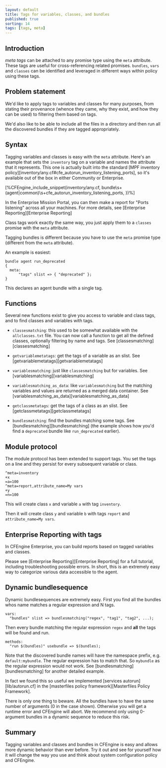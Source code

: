 ```yaml
---
layout: default
title: Tags for variables, classes, and bundles
published: true
sorting: 14
tags: [tags, meta]
---
```


## Introduction

*meta tags* can be attached to any promise type using the `meta` attribute.
These tags are useful for cross-referencing related promises. `bundles`, `vars`
and `classes` can be identified and leveraged in different ways within policy
using these tags.

## Problem statement

We'd like to apply tags to variables and classes for many purposes,
from stating their provenance (whence they came, why they exist, and
how they can be used) to filtering them based on tags.

We'd also like to be able to include all the files in a directory and
then run all the discovered bundles if they are tagged appropriately.

## Syntax

Tagging variables and classes is easy with the `meta` attribute. Here's an
example that sets the `inventory` tag on a variable and names the attribute that
it represents. This one is actually built into the standard
[MPF inventory policy][inventory/any.cf#cfe_autorun_inventory_listening_ports],
so it's available out of the box in either Community or Enterprise.

[%CFEngine_include_snippet(inventory/any.cf, bundle\s+(agent|common)\s+cfe_autorun_inventory_listening_ports, \})%]

In the Enterprise Mission Portal, you can then make a report for
"Ports listening" across all your machines. For more details, see
[Enterprise Reporting][Enterprise Reporting]

Class tags work exactly the same way, you just apply them to a
`classes` promise with the `meta` attribute.

Tagging bundles is different because you have to use the `meta`
promise type (different from the `meta` attribute).

An example is easiest:

```cf3
bundle agent run_deprecated
{
  meta:
      "tags" slist => { "deprecated" };
}
```

This declares an agent bundle with a single tag.

## Functions

Several new functions exist to give you access to variable and class
tags, and to find classes and variables with tags.

* `classesmatching`: this used to be somewhat available with the
`allclasses.txt` file. You can now call a function to get all the
defined classes, optionally filtering by name and tags. See
[classesmatching][classesmatching]

* `getvariablemetatags`: get the tags of a variable as an slist. See
[getvariablemetatags][getvariablemetatags]

* `variablesmatching`: just like `classesmatching` but for variables.
See [variablesmatching][variablesmatching]

* `variablesmatching_as_data`: like `variablesmatching` but the matching
variables and values are returned as a merged data container. See
[variablesmatching_as_data][variablesmatching_as_data]

* `getclassmetatags`: get the tags of a class as an slist. See
[getclassmetatags][getclassmetatags]

* `bundlesmatching`: find the bundles matching some tags. See
[bundlesmatching][bundlesmatching]
(the example shows how you'd find a `deprecated` bundle like
`run_deprecated` earlier).

## Module protocol

The module protocol has been extended to support tags. You set the
tags on a line and they persist for every subsequent variable or
class.

```
^meta=inventory
+x
=a=100
^meta=report,attribute_name=My vars
+y
=n=100
```

This will create class `x` and variable `a` with tag `inventory`.

Then it will create class `y` and variable `b` with tags `report` and
`attribute_name=My vars`.

## Enterprise Reporting with tags

In CFEngine Enterprise, you can build reports based on tagged variables and
classes.

Please see [Enterprise Reporting][Enterprise Reporting] for a full tutorial,
including troubleshooting possible errors. In short, this is an extremely easy
way to categorize various data accessible to the agent.

## Dynamic bundlesequence

Dynamic bundlesequences are extremely easy. First you find all the bundles whos
name matches a regular expression and N tags.

```cf3
vars:
  "bundles" slist => bundlesmatching("regex", "tag1", "tag2", ...);
```

Then every bundle matching the regular expression `regex` and **all**
the tags will be found and run.

```cf3
methods:
  "run $(bundles)" usebundle => $(bundles);
```

Note that the discovered bundle names will have the namespace prefix,
e.g. `default:mybundle`. The regular expression has to match that. So
`mybundle` as the regular expression would not work. See
[bundlesmatching][bundlesmatching]
for another detailed example.

In fact we found this so useful we
implemented [services autorun][lib/autorun.cf] in
the [masterfiles policy framework][Masterfiles Policy Framework].

There is only one thing to beware. All the bundles have to have the
same number of arguments (0 in the case shown). Otherwise you will get
a runtime error and CFEngine will abort. We recommend only using
0-argument bundles in a dynamic sequence to reduce this risk.

## Summary

Tagging variables and classes and bundles in CFEngine is easy and allows more
dynamic behavior than ever before. Try it out and see for yourself how it will
change the way you use and think about system configuration policy and CFEngine.
